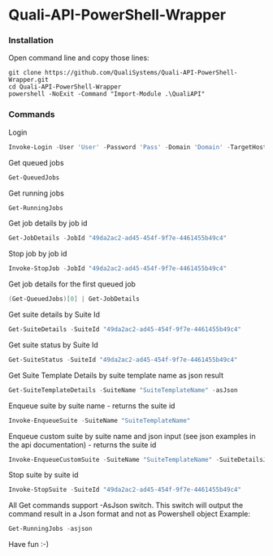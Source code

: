 # Quali-API-PowerShell-Wrapper

### Installation
Open command line and copy those lines:
```
git clone https://github.com/QualiSystems/Quali-API-PowerShell-Wrapper.git
cd Quali-API-PowerShell-Wrapper
powershell -NoExit -Command "Import-Module .\QualiAPI"
```

### Commands

Login
```powershell
Invoke-Login -User 'User' -Password 'Pass' -Domain 'Domain' -TargetHost '10.165.4.1'
```

Get queued jobs
```powershell
Get-QueuedJobs
```

Get running jobs
```powershell
Get-RunningJobs
```

Get job details by job id
```powershell
Get-JobDetails -JobId "49da2ac2-ad45-454f-9f7e-4461455b49c4"
```

Stop job by job id
```powershell
Invoke-StopJob -JobId "49da2ac2-ad45-454f-9f7e-4461455b49c4"
```

Get job details for the first queued job
```powershell
(Get-QueuedJobs)[0] | Get-JobDetails
```

Get suite details by Suite Id
```powershell
Get-SuiteDetails -SuiteId "49da2ac2-ad45-454f-9f7e-4461455b49c4"
```

Get suite status by Suite Id
```powershell
Get-SuiteStatus -SuiteId "49da2ac2-ad45-454f-9f7e-4461455b49c4"
```

Get Suite Template Details by suite template name as json result
```powershell
Get-SuiteTemplateDetails -SuiteName "SuiteTemplateName" -asJson
```

Enqueue suite by suite name - returns the suite id
```powershell
Invoke-EnqueueSuite -SuiteName "SuiteTemplateName"
```

Enqueue custom suite by suite name and json input (see json examples in the api documentation) - returns the suite id
```powershell
Invoke-EnqueueCustomSuite -SuiteName "SuiteTemplateName" -SuiteDetailsJson $suiteJson
```

Stop suite by suite id
```powershell
Invoke-StopSuite -SuiteId "49da2ac2-ad45-454f-9f7e-4461455b49c4"
```

All Get commands support -AsJson switch. This switch will output the command result in a Json format and not as Powershell object
Example:
```powershell
Get-RunningJobs -asjson
```

Have fun :-)

